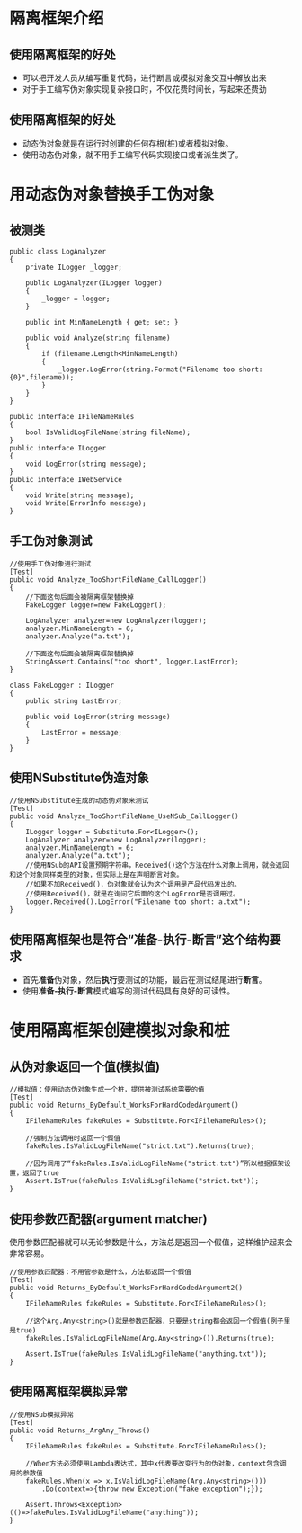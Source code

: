 # 隔离框架介绍
## 使用隔离框架的好处
* 可以把开发人员从编写重复代码，进行断言或模拟对象交互中解放出来
* 对于手工编写伪对象实现复杂接口时，不仅花费时间长，写起来还费劲

## 使用隔离框架的好处
* 动态伪对象就是在运行时创建的任何存根(桩)或者模拟对象。
* 使用动态伪对象，就不用手工编写代码实现接口或者派生类了。

# 用动态伪对象替换手工伪对象

## 被测类

```
public class LogAnalyzer
{
    private ILogger _logger;

    public LogAnalyzer(ILogger logger)
    {
        _logger = logger;
    }

    public int MinNameLength { get; set; }

    public void Analyze(string filename)
    {
        if (filename.Length<MinNameLength)
        {
            _logger.LogError(string.Format("Filename too short: {0}",filename));
        }
    }
}

public interface IFileNameRules
{
    bool IsValidLogFileName(string fileName);
}
public interface ILogger
{
    void LogError(string message);
}
public interface IWebService
{
    void Write(string message);
    void Write(ErrorInfo message);
}
```

## 手工伪对象测试

```
//使用手工伪对象进行测试
[Test]
public void Analyze_TooShortFileName_CallLogger()
{
    //下面这句后面会被隔离框架替换掉
    FakeLogger logger=new FakeLogger();

    LogAnalyzer analyzer=new LogAnalyzer(logger);
    analyzer.MinNameLength = 6;
    analyzer.Analyze("a.txt");

    //下面这句后面会被隔离框架替换掉
    StringAssert.Contains("too short", logger.LastError);
}

class FakeLogger : ILogger
{
    public string LastError;

    public void LogError(string message)
    {
        LastError = message;
    }
}
```

## 使用NSubstitute伪造对象

```
//使用NSubstitute生成的动态伪对象来测试
[Test]
public void Analyze_TooShortFileName_UseNSub_CallLogger()
{
    ILogger logger = Substitute.For<ILogger>();
    LogAnalyzer analyzer=new LogAnalyzer(logger);
    analyzer.MinNameLength = 6;
    analyzer.Analyze("a.txt");
    //使用NSub的API设置预期字符串，Received()这个方法在什么对象上调用，就会返回和这个对象同样类型的对象，但实际上是在声明断言对象。
    //如果不加Received()，伪对象就会认为这个调用是产品代码发出的。
    //使用Received()，就是在询问它后面的这个LogError是否调用过。
    logger.Received().LogError("Filename too short: a.txt");
}
```

## 使用隔离框架也是符合“准备-执行-断言”这个结构要求
* 首先**准备**伪对象，然后**执行**要测试的功能，最后在测试结尾进行**断言**。
* 使用**准备-执行-断言**模式编写的测试代码具有良好的可读性。

# 使用隔离框架创建模拟对象和桩
## 从伪对象返回一个值(模拟值)

```
//模拟值：使用动态伪对象生成一个桩，提供被测试系统需要的值
[Test]
public void Returns_ByDefault_WorksForHardCodedArgument()
{
    IFileNameRules fakeRules = Substitute.For<IFileNameRules>();

    //强制方法调用时返回一个假值
    fakeRules.IsValidLogFileName("strict.txt").Returns(true);

    //因为调用了“fakeRules.IsValidLogFileName("strict.txt")”所以根据框架设置，返回了true
    Assert.IsTrue(fakeRules.IsValidLogFileName("strict.txt"));
}
```

## 使用参数匹配器(argument matcher)
使用参数匹配器就可以无论参数是什么，方法总是返回一个假值，这样维护起来会非常容易。
```
//使用参数匹配器：不用管参数是什么，方法都返回一个假值
[Test]
public void Returns_ByDefault_WorksForHardCodedArgument2()
{
    IFileNameRules fakeRules = Substitute.For<IFileNameRules>();

    //这个Arg.Any<string>()就是参数匹配器，只要是string都会返回一个假值(例子里是true)
    fakeRules.IsValidLogFileName(Arg.Any<string>()).Returns(true);

    Assert.IsTrue(fakeRules.IsValidLogFileName("anything.txt"));
}
```

## 使用隔离框架模拟异常

```
//使用NSub模拟异常
[Test]
public void Returns_ArgAny_Throws()
{
    IFileNameRules fakeRules = Substitute.For<IFileNameRules>();

    //When方法必须使用Lambda表达式，其中x代表要改变行为的伪对象，context包含调用的参数值
    fakeRules.When(x => x.IsValidLogFileName(Arg.Any<string>()))
        .Do(context=>{throw new Exception("fake exception");});

    Assert.Throws<Exception>(()=>fakeRules.IsValidLogFileName("anything"));
}
```